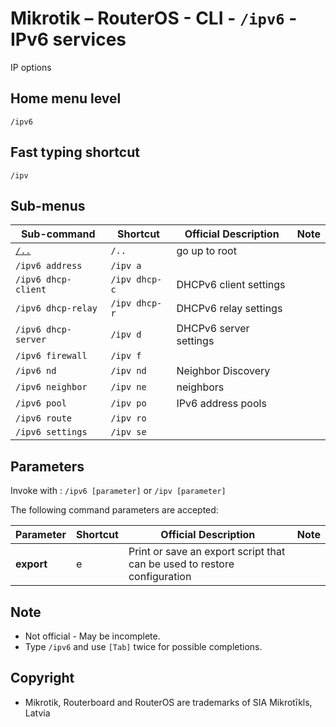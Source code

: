 # Mikrotik – RouterOS - CLI - `/ipv6` - IPv6 services

IP options

## Home menu level
`/ipv6`
## Fast typing shortcut
`/ipv`
## Sub-menus

| **Sub-command** | **Shortcut** | **Official Description** | **Note** |
|---|---|---|--|
| [`/..`](root-level.md) | `/..` | go up to root |  |
| `/ipv6 address` | `/ipv a` |  |  |
| `/ipv6 dhcp-client` | `/ipv dhcp-c` | DHCPv6 client settings |  |
| `/ipv6 dhcp-relay` | `/ipv dhcp-r` | DHCPv6 relay settings |  |
| `/ipv6 dhcp-server` | `/ipv d` | DHCPv6 server settings |  |
| `/ipv6 firewall` | `/ipv f`  |  |  |
| `/ipv6 nd` | `/ipv nd` | Neighbor Discovery |  |
| `/ipv6 neighbor` | `/ipv ne` | neighbors |  |
| `/ipv6 pool` | `/ipv po` | IPv6 address pools |  |
| `/ipv6 route` | `/ipv ro` |  |  |
| `/ipv6 settings` | `/ipv se` |  |  |

## Parameters

Invoke with : `/ipv6 [parameter]` or `/ipv [parameter]`

The following command parameters are accepted:

| **Parameter** | **Shortcut** | **Official Description** | **Note** |
|---|---|---|---|
| **export** | e | Print or save an export script that can be used to restore configuration | |    

## Note
- Not official - May be incomplete.
- Type `/ipv6` and use `[Tab]` twice for possible completions. 

## Copyright
- Mikrotik, Routerboard and RouterOS are trademarks of SIA Mikrotīkls, Latvia
